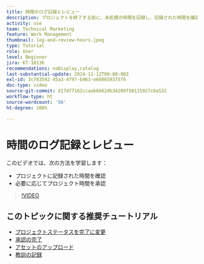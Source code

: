 ```yaml
---
title: 時間のログ記録とレビュー
description: プロジェクトを終了する前に、未処理の時間を記録し、記録された時間を確認します。
activity: use
team: Technical Marketing
feature: Work Management
thumbnail: log-and-review-hours.jpeg
type: Tutorial
role: User
level: Beginner
jira: KT-10136
recommendations: noDisplay,catalog
last-substantial-update: 2024-12-12T00:00:00Z
exl-id: 3c783592-45a3-4f97-b963-e660659375f6
doc-type: video
source-git-commit: d17df7162ccaab6b62db34209f50131927c0a532
workflow-type: ht
source-wordcount: '56'
ht-degree: 100%

---
```


# 時間のログ記録とレビュー

このビデオでは、次の方法を学習します：

* プロジェクトに記録された時間を確認
* 必要に応じてプロジェクト時間を承認

>[!VIDEO](https://video.tv.adobe.com/v/3441069/?quality=12&learn=on&enablevpops)

## このトピックに関する推奨チュートリアル

* [プロジェクトステータスを完了に変更](/help/manage-work/projects/change-the-project-status.md)
* [承認の完了](/help/manage-work/close-a-project/complete-approvals.md)
* [アセットのアップロード](/help/manage-work/close-a-project/upload-assets.md)
* [教訓の記録](/help/manage-work/close-a-project/lessons-learned-from-closing-a-project.md)
